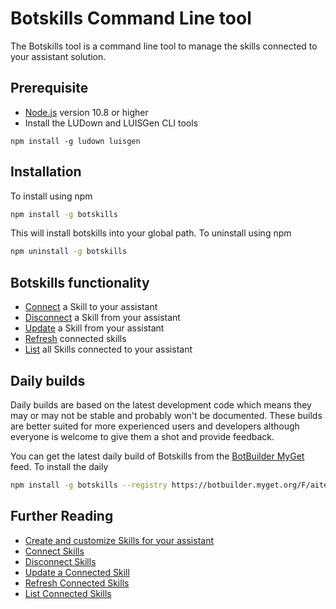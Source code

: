 # Botskills Command Line tool
The Botskills tool is a command line tool to manage the skills connected to your assistant solution.

## Prerequisite
- [Node.js](https://nodejs.org/) version 10.8 or higher
- Install the LUDown and LUISGen CLI tools

```shell
npm install -g ludown luisgen
```

## Installation
To install using npm
```bash
npm install -g botskills
```
This will install botskills into your global path.
To uninstall using npm
```bash
npm uninstall -g botskills
```

## Botskills functionality
- [Connect](./docs/connect.md) a Skill to your assistant
- [Disconnect](./docs/disconnect.md) a Skill from your assistant
- [Update](./docs/update.md) a Skill from your assistant 
- [Refresh](./docs/refresh.md) connected skills
- [List](./docs/list.md) all Skills connected to your assistant

## Daily builds
Daily builds are based on the latest development code which means they may or may not be stable and probably won't be documented. These builds are better suited for more experienced users and developers although everyone is welcome to give them a shot and provide feedback.

You can get the latest daily build of Botskills from the [BotBuilder MyGet]() feed. To install the daily
```bash
npm install -g botskills --registry https://botbuilder.myget.org/F/aitemplates/npm/
```

## Further Reading
- [Create and customize Skills for your assistant](../../docs/tutorials/typescript/skill.md)
- [Connect Skills](../../docs/howto/skills/botskills.md#Connect-Skills)
- [Disconnect Skills](../../docs/howto/skills/botskills.md#Disconnect-Skills)
- [Update a Connected Skill](../../docs/howto/skills/botskills.md#Update-a-Connected-Skill)
- [Refresh Connected Skills](../../docs/howto/skills/botskills.md#Refresh-Connected-Skills)
- [List Connected Skills](../../docs/howto/skills/botskills.md#List-Connected-Skills)
 
